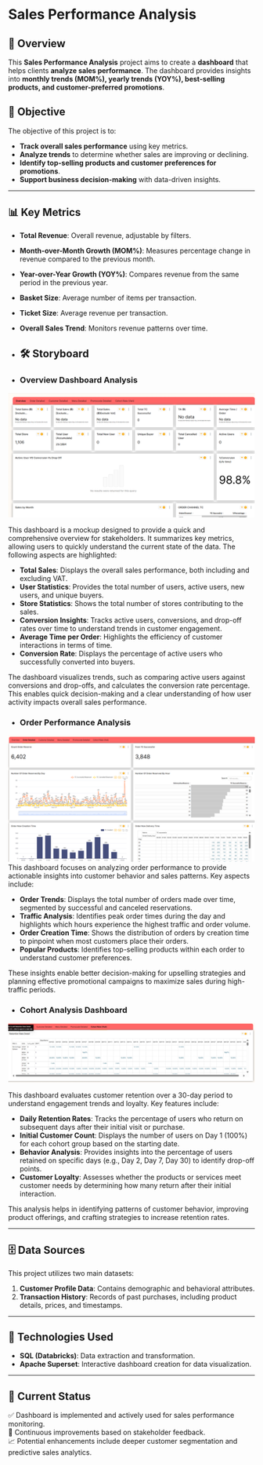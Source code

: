 # **Sales Performance Analysis**  

## 📘 Overview  
This **Sales Performance Analysis** project aims to create a **dashboard** that helps clients **analyze sales performance**. The dashboard provides insights into **monthly trends (MOM%), yearly trends (YOY%), best-selling products, and customer-preferred promotions**.  

## 🎯 Objective  
The objective of this project is to:  
- **Track overall sales performance** using key metrics.  
- **Analyze trends** to determine whether sales are improving or declining.  
- **Identify top-selling products and customer preferences for promotions**.  
- **Support business decision-making** with data-driven insights.  

---

## 📊 Key Metrics  

- **Total Revenue**: Overall revenue, adjustable by filters.  
- **Month-over-Month Growth (MOM%)**: Measures percentage change in revenue compared to the previous month.  
- **Year-over-Year Growth (YOY%)**: Compares revenue from the same period in the previous year.  
- **Basket Size**: Average number of items per transaction.  
- **Ticket Size**: Average revenue per transaction.  
- **Overall Sales Trend**: Monitors revenue patterns over time.

- ## 🛠️ Storyboard
-   ### Overview Dashboard Analysis
  ![ชื่อรูปภาพ](https://github.com/thanaphongK37/Data-Science-and-Data-Analyst-Project/blob/main/Data_Analyst/Sales_Performance_Analysis/StoryboardSale%20performance%20Overview.png)
 
This dashboard is a mockup designed to provide a quick and comprehensive overview for stakeholders. It summarizes key metrics, allowing users to quickly understand the current state of the data. The following aspects are highlighted:

- **Total Sales**: Displays the overall sales performance, both including and excluding VAT.
- **User Statistics**: Provides the total number of users, active users, new users, and unique buyers.
- **Store Statistics**: Shows the total number of stores contributing to the sales.
- **Conversion Insights**: Tracks active users, conversions, and drop-off rates over time to understand trends in customer engagement.
- **Average Time per Order**: Highlights the efficiency of customer interactions in terms of time.
- **Conversion Rate**: Displays the percentage of active users who successfully converted into buyers.

The dashboard visualizes trends, such as comparing active users against conversions and drop-offs, and calculates the conversion rate percentage. This enables quick decision-making and a clear understanding of how user activity impacts overall sales performance.
-   ### Order Performance Analysis
  ![ชื่อรูปภาพ](https://github.com/thanaphongK37/Data-Science-and-Data-Analyst-Project/blob/main/Data_Analyst/Sales_Performance_Analysis/Storyboard%20Order%20Performance.png)
This dashboard focuses on analyzing order performance to provide actionable insights into customer behavior and sales patterns. Key aspects include:

- **Order Trends**: Displays the total number of orders made over time, segmented by successful and canceled reservations.
- **Traffic Analysis**: Identifies peak order times during the day and highlights which hours experience the highest traffic and order volume.
- **Order Creation Time**: Shows the distribution of orders by creation time to pinpoint when most customers place their orders.
- **Popular Products**: Identifies top-selling products within each order to understand customer preferences.

These insights enable better decision-making for upselling strategies and planning effective promotional campaigns to maximize sales during high-traffic periods.

-   ### Cohort Analysis Dashboard
![ชื่อรูปภาพ](https://github.com/thanaphongK37/Data-Science-and-Data-Analyst-Project/blob/main/Data_Analyst/Sales_Performance_Analysis/Storyboard%20Cohort%20Rate.png)

This dashboard evaluates customer retention over a 30-day period to understand engagement trends and loyalty. Key features include:

- **Daily Retention Rates**: Tracks the percentage of users who return on subsequent days after their initial visit or purchase.
- **Initial Customer Count**: Displays the number of users on Day 1 (100%) for each cohort group based on the starting date.
- **Behavior Analysis**: Provides insights into the percentage of users retained on specific days (e.g., Day 2, Day 7, Day 30) to identify drop-off points.
- **Customer Loyalty**: Assesses whether the products or services meet customer needs by determining how many return after their initial interaction.

This analysis helps in identifying patterns of customer behavior, improving product offerings, and crafting strategies to increase retention rates.


---

## 🗄️ Data Sources  
This project utilizes two main datasets:  
1. **Customer Profile Data**: Contains demographic and behavioral attributes.  
2. **Transaction History**: Records of past purchases, including product details, prices, and timestamps.  

---

## 🔧 Technologies Used  

- **SQL (Databricks)**: Data extraction and transformation.  
- **Apache Superset**: Interactive dashboard creation for data visualization.  

---

## 📌 Current Status  
✅ Dashboard is implemented and actively used for sales performance monitoring.  
🔄 Continuous improvements based on stakeholder feedback.  
📈 Potential enhancements include deeper customer segmentation and predictive sales analytics.  
